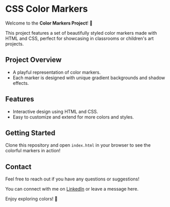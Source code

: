 # CSS Color Markers

Welcome to the **Color Markers Project**! 🎨

This project features a set of beautifully styled color markers made with HTML and CSS, perfect for showcasing in classrooms or children's art projects.

## Project Overview
- A playful representation of color markers.
- Each marker is designed with unique gradient backgrounds and shadow effects.

## Features
- Interactive design using HTML and CSS.
- Easy to customize and extend for more colors and styles.

## Getting Started
Clone this repository and open `index.html` in your browser to see the colorful markers in action!

## Contact
Feel free to reach out if you have any questions or suggestions!

You can connect with me on [LinkedIn](https://www.linkedin.com/in/mullaghori) or leave a message here.

Enjoy exploring colors! 🌈
